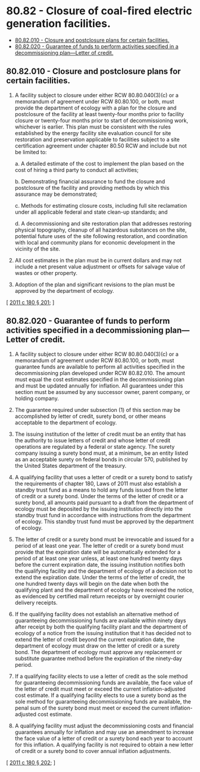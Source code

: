 # 80.82 - Closure of coal-fired electric generation facilities.
* [80.82.010 - Closure and postclosure plans for certain facilities.](#8082010---closure-and-postclosure-plans-for-certain-facilities)
* [80.82.020 - Guarantee of funds to perform activities specified in a decommissioning plan—Letter of credit.](#8082020---guarantee-of-funds-to-perform-activities-specified-in-a-decommissioning-planletter-of-credit)
## 80.82.010 - Closure and postclosure plans for certain facilities.
1. A facility subject to closure under either RCW 80.80.040(3)(c) or a memorandum of agreement under RCW 80.80.100, or both, must provide the department of ecology with a plan for the closure and postclosure of the facility at least twenty-four months prior to facility closure or twenty-four months prior to start of decommissioning work, whichever is earlier. This plan must be consistent with the rules established by the energy facility site evaluation council for site restoration and preservation applicable to facilities subject to a site certification agreement under chapter 80.50 RCW and include but not be limited to:

    a. A detailed estimate of the cost to implement the plan based on the cost of hiring a third party to conduct all activities;

    b. Demonstrating financial assurance to fund the closure and postclosure of the facility and providing methods by which this assurance may be demonstrated;

    c. Methods for estimating closure costs, including full site reclamation under all applicable federal and state clean-up standards; and

    d. A decommissioning and site restoration plan that addresses restoring physical topography, cleanup of all hazardous substances on the site, potential future uses of the site following restoration, and coordination with local and community plans for economic development in the vicinity of the site.

2. All cost estimates in the plan must be in current dollars and may not include a net present value adjustment or offsets for salvage value of wastes or other property.

3. Adoption of the plan and significant revisions to the plan must be approved by the department of ecology.

\[ [2011 c 180 § 201](http://lawfilesext.leg.wa.gov/biennium/2011-12/Pdf/Bills/Session%20Laws/Senate/5769-S2.SL.pdf?cite=2011%20c%20180%20§%20201); \]

## 80.82.020 - Guarantee of funds to perform activities specified in a decommissioning plan—Letter of credit.
1. A facility subject to closure under either RCW 80.80.040(3)(c) or a memorandum of agreement under RCW 80.80.100, or both, must guarantee funds are available to perform all activities specified in the decommissioning plan developed under RCW 80.82.010. The amount must equal the cost estimates specified in the decommissioning plan and must be updated annually for inflation. All guarantees under this section must be assumed by any successor owner, parent company, or holding company.

2. The guarantee required under subsection (1) of this section may be accomplished by letter of credit, surety bond, or other means acceptable to the department of ecology.

3. The issuing institution of the letter of credit must be an entity that has the authority to issue letters of credit and whose letter of credit operations are regulated by a federal or state agency. The surety company issuing a surety bond must, at a minimum, be an entity listed as an acceptable surety on federal bonds in circular 570, published by the United States department of the treasury.

4. A qualifying facility that uses a letter of credit or a surety bond to satisfy the requirements of chapter 180, Laws of 2011 must also establish a standby trust fund as a means to hold any funds issued from the letter of credit or a surety bond. Under the terms of the letter of credit or a surety bond, all amounts paid pursuant to a draft from the department of ecology must be deposited by the issuing institution directly into the standby trust fund in accordance with instructions from the department of ecology. This standby trust fund must be approved by the department of ecology.

5. The letter of credit or a surety bond must be irrevocable and issued for a period of at least one year. The letter of credit or a surety bond must provide that the expiration date will be automatically extended for a period of at least one year unless, at least one hundred twenty days before the current expiration date, the issuing institution notifies both the qualifying facility and the department of ecology of a decision not to extend the expiration date. Under the terms of the letter of credit, the one hundred twenty days will begin on the date when both the qualifying plant and the department of ecology have received the notice, as evidenced by certified mail return receipts or by overnight courier delivery receipts.

6. If the qualifying facility does not establish an alternative method of guaranteeing decommissioning funds are available within ninety days after receipt by both the qualifying facility plant and the department of ecology of a notice from the issuing institution that it has decided not to extend the letter of credit beyond the current expiration date, the department of ecology must draw on the letter of credit or a surety bond. The department of ecology must approve any replacement or substitute guarantee method before the expiration of the ninety-day period.

7. If a qualifying facility elects to use a letter of credit as the sole method for guaranteeing decommissioning funds are available, the face value of the letter of credit must meet or exceed the current inflation-adjusted cost estimate. If a qualifying facility elects to use a surety bond as the sole method for guaranteeing decommissioning funds are available, the penal sum of the surety bond must meet or exceed the current inflation-adjusted cost estimate.

8. A qualifying facility must adjust the decommissioning costs and financial guarantees annually for inflation and may use an amendment to increase the face value of a letter of credit or a surety bond each year to account for this inflation. A qualifying facility is not required to obtain a new letter of credit or a surety bond to cover annual inflation adjustments.

\[ [2011 c 180 § 202](http://lawfilesext.leg.wa.gov/biennium/2011-12/Pdf/Bills/Session%20Laws/Senate/5769-S2.SL.pdf?cite=2011%20c%20180%20§%20202); \]

